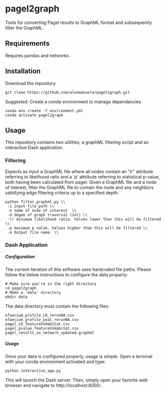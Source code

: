 # pagel2graph
Tools for converting Pagel results to GraphML format and subsequently filter the GraphML.

## Requirements
Requires pandas and networkx.

## Installation
Download the repository
```
git clone https://github.com/alexmanuele/pagel2graph.git
```
Suggested: Create a conda environment to manage dependancies
```
conda env create -f environment.yml
conda activate pagel2graph
```

## Usage
This repository contains two utilities; a graphML filtering script and an interactive Dash application.

### Filtering
Expects as input a GraphML file where all nodes contain an "lr" attribute referring to likelihood ratio and a 'p' attribute referring to statistical p-value, both having been calculated from pagel.
Given a GraphML file and a node of interest, filter the GraphML file to contain the node and any neighbors satisfying edge filtering criteria up to a specified depth.

```
python filter_graphml.py \\
 -i input_file_path \\
 -n name of node of interest  \\
 -d degee of graph traversal (int) \\
 -lr minimum likelihood ratio. Values lower than this will be filtered \\
 -p maximum p value. Values higher than this will be filtered \\
 -o Output file name. \\
 ```
 
### Dash Application

##### Configuration
The current iteration of this software uses hardcoded file paths. Please follow the below instructions to configure the data properly:

```
# Make sure you're in the right directory
cd pagel2graph
# Make a 'data' directory
mkdir data
```
The data directory must contain the following files:
```
efaecium_profile_LR_rerunNA.csv
efaecium_profile_pval_rerunNA.csv
pagel_LR_featureVsHabitat.csv
pagel_pvalue_featureVsHabitat.csv
pagel_results_as_network_updated.graphml
```
##### Usage
Once your data is configured properly, usage is simple.
Open a terminal with your conda environment activated and type:

`python interactive_app.py`

This will launch the Dash server. Then, simply open your favorite web browser and navigate to http://localhost:8050/ .



